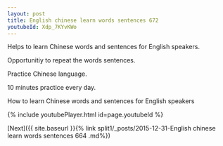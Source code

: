 ```yaml
---
layout: post
title: English chinese learn words sentences 672 
youtubeId: Xdp_7KYvKWo
---
```

 
 
Helps to learn Chinese words and sentences for English speakers.

Opportunitiy to repeat the words sentences. 

Practice Chinese language. 
 
10 minutes practice every day. 
 
How to learn Chinese words and sentences for English speakers 
 
{% include youtubePlayer.html id=page.youtubeId %}
 
 
[Next]({{ site.baseurl }}{% link  split1/_posts/2015-12-31-English chinese learn words sentences 664 .md%})
 
